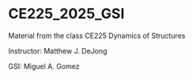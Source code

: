 # CE225_2025_GSI

Material from the class CE225 Dynamics of Structures

Instructor: Matthew J. DeJong

GSI: Miguel A. Gomez
